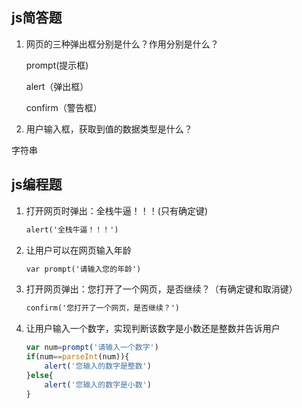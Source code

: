 ## js简答题

 1. 网页的三种弹出框分别是什么？作用分别是什么？

     prompt(提示框)

    alert（弹出框）

    confirm（警告框）

    


 2. 用户输入框，获取到值的数据类型是什么？

   字符串

## js编程题
1. 打开网页时弹出：全栈牛逼！！！(只有确定键)

    ```html
    alert('全栈牛逼！！！')
    ```

2. 让用户可以在网页输入年龄

    ```html
    var prompt('请输入您的年龄')
    ```

3. 打开网页弹出：您打开了一个网页，是否继续？（有确定键和取消键）

    ```html
    confirm('您打开了一个网页，是否继续？')
    ```

4. 让用户输入一个数字，实现判断该数字是小数还是整数并告诉用户

    ```js
    var num=prompt('请输入一个数字')
    if(num==parseInt(num)){
        alert('您输入的数字是整数')
    }else{
        alert('您输入的数字是小数')
    }
    ```